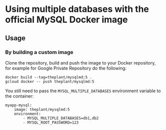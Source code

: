 # Using multiple databases with the official MySQL Docker image

## Usage

### By building a custom image

Clone the repository, build and push the image to your Docker repository,
for example for Google Private Repository do the following:

    docker build --tag=theplant/mysqlmd:5 .
    gcloud docker -- push theplant/mysqlmd:5

You still need to pass the `MYSQL_MULTIPLE_DATABASES` environment variable
to the container:

    myapp-mysql:
        image: theplant/mysqlmd:5
        environment:
            - MYSQL_MULTIPLE_DATABASES=db1,db2
            - MYSQL_ROOT_PASSWORD=123

